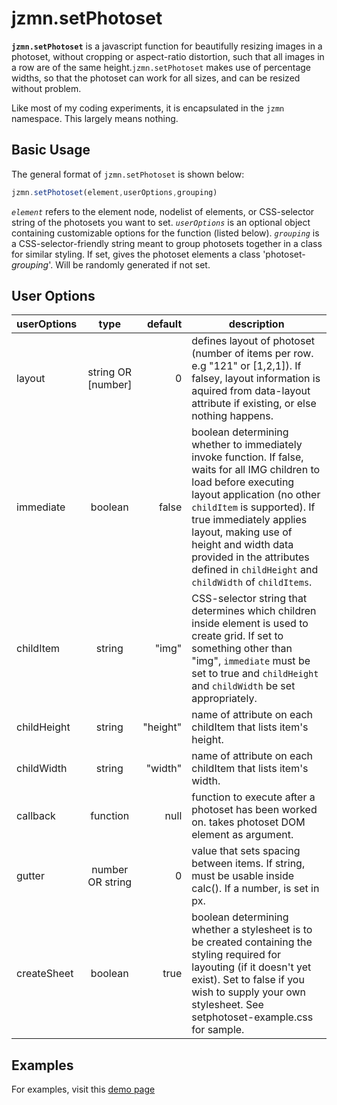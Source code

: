 jzmn.setPhotoset
================
**`jzmn.setPhotoset`** is a javascript function for beautifully resizing images in a photoset, without cropping or aspect-ratio distortion, such that all images in a row are of the same height.`jzmn.setPhotoset` makes use of percentage widths, so that the photoset can work for all sizes, and can be resized without problem.

Like most of my coding experiments, it is encapsulated in the `jzmn` namespace. This largely means nothing.

Basic Usage
-----------
The general format of `jzmn.setPhotoset` is shown below:
```javascript
jzmn.setPhotoset(element,userOptions,grouping)
```
*`element`* refers to the element node, nodelist of elements, or CSS-selector string of the photosets you want to set. 
*`userOptions`* is an optional object containing customizable options for the function (listed below).
*`grouping`* is a CSS-selector-friendly string meant to group photosets together in a class for similar styling. If set, gives the photoset elements a class 'photoset-*grouping*'. Will be randomly generated if not set.

User Options
------------
| userOptions        | type           | default  | description |
| ------------- |:-------------:| -----:| ---- |
| layout     	| string OR [number]| 0 		| defines layout of photoset (number of items per row. e.g "121" or [1,2,1]). If falsey, layout information is aquired from data-layout attribute if existing, or else nothing happens. |
| immediate    	| boolean      		| false 	| boolean determining whether to immediately invoke function. If false, waits for all IMG children to load before executing layout application (no other `childItem` is supported). If true immediately applies layout, making use of height and width data provided in the attributes defined in `childHeight` and `childWidth` of `childItems`. |
| childItem		| string			| "img"		| CSS-selector string that determines which children inside element is used to create grid. If set to something other than "img", `immediate` must be set to true and `childHeight` and `childWidth` be set appropriately.|
| childHeight 	| string      		| "height" 	| name of attribute on each childItem that lists item's height. |
| childWidth 	| string      		| "width" 	| name of attribute on each childItem that lists item's width. |
| callback		| function			| null  	| function to execute after a photoset has been worked on. takes photoset DOM element as argument. |
| gutter 		| number OR string 	| 0 		| value that sets spacing between items. If string, must be usable inside calc(). If a number, is set in px. |
| createSheet   | boolean 			| true 		| boolean determining whether a stylesheet is to be created containing the styling required for layouting (if it doesn't yet exist). Set to false if you wish to supply your own stylesheet. See setphotoset-example.css for sample.|

Examples
--------

For examples, visit this [demo page](http://jzumun.tumblr.com/set-photoset)